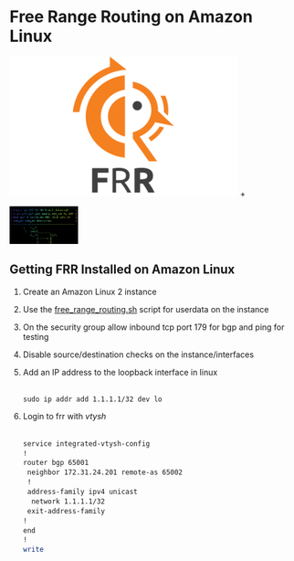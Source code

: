 # Free Range Routing on Amazon Linux

![](images/frr_logo.png) + 

<img src="images/amznlinux.png" width="120">

## Getting FRR Installed on Amazon Linux

1. Create an Amazon Linux 2 instance
2. Use the [free_range_routing.sh](free_range_routing.sh) script for userdata on the instance
3. On the security group allow inbound tcp port 179 for bgp and ping for testing
4. Disable source/destination checks on the instance/interfaces
5. Add an IP address to the loopback interface in linux

    ``` console

    sudo ip addr add 1.1.1.1/32 dev lo

    ```

6. Login to frr with *vtysh*

    ``` bash

    service integrated-vtysh-config
    !
    router bgp 65001
     neighbor 172.31.24.201 remote-as 65002
     !
     address-family ipv4 unicast
      network 1.1.1.1/32
     exit-address-family
    !
    end
    !
    write

    ```
